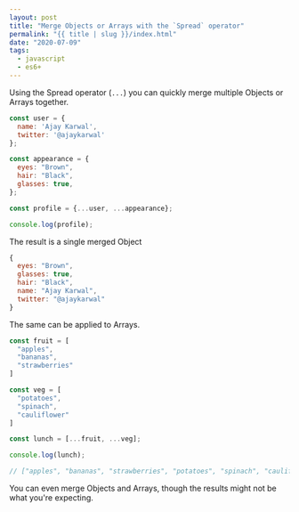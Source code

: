```yaml
---
layout: post
title: "Merge Objects or Arrays with the `Spread` operator"
permalink: "{{ title | slug }}/index.html"
date: "2020-07-09"
tags:
  - javascript
  - es6+
---
```


Using the Spread operator (`...`) you can quickly merge multiple Objects or Arrays together.

```javascript
const user = {
  name: 'Ajay Karwal',
  twitter: '@ajaykarwal'
};

const appearance = {
  eyes: "Brown",
  hair: "Black",
  glasses: true,
};

const profile = {...user, ...appearance};

console.log(profile);
```

The result is a single merged Object

```javascript
{
  eyes: "Brown",
  glasses: true,
  hair: "Black",
  name: "Ajay Karwal",
  twitter: "@ajaykarwal"
}
```

The same can be applied to Arrays.

```javascript
const fruit = [
  "apples",
  "bananas",
  "strawberries"
]

const veg = [
  "potatoes",
  "spinach",
  "cauliflower"
]

const lunch = [...fruit, ...veg];

console.log(lunch);

// ["apples", "bananas", "strawberries", "potatoes", "spinach", "cauliflower"]
```

You can even merge Objects and Arrays, though the results might not be what you're expecting.
